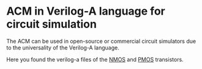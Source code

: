 # ACM in Verilog-A language for circuit simulation

The ACM can be used in open-source or commercial circuit simulators due to the universality of the Verilog-A language.

Here you found the verilog-a files of the [NMOS](/Verilog-A/NMOS_ACM_2V0.va) and [PMOS](/Verilog-A/PMOS_ACM_2V0.va) transistors.
